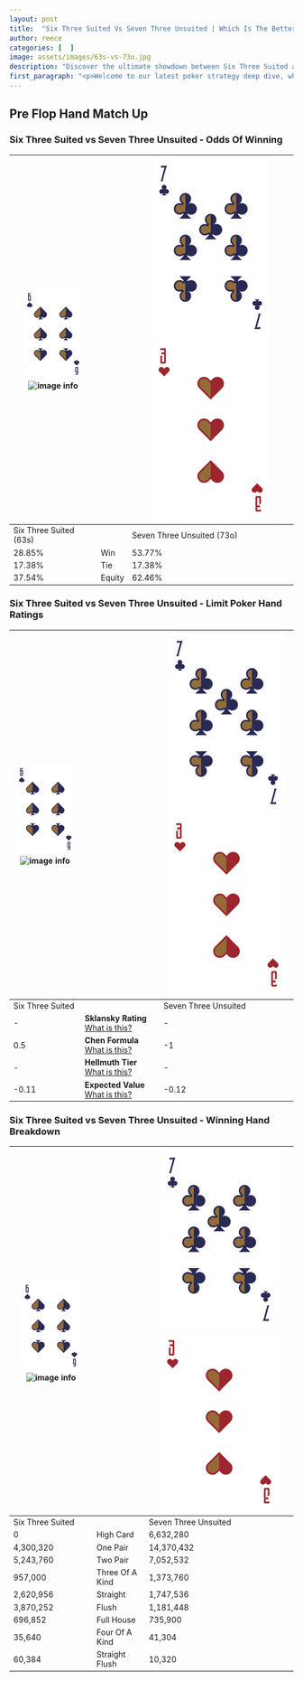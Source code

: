 ```yaml
---
layout: post
title:  "Six Three Suited Vs Seven Three Unsuited | Which Is The Better Hand In Poker? A Complete Guide"
author: reece
categories: [  ]
image: assets/images/63s-vs-73o.jpg
description: "Discover the ultimate showdown between Six Three Suited and Seven Three Unsuited in poker! Uncover the odds, strategies, and scenarios where one hand triumphs over the other. Get ready to up your poker game with this thrilling analysis."
first_paragraph: "<p>Welcome to our latest poker strategy deep dive, where we're pitting two distinct hands against each other in a high-stakes showdown: Six Three Suited vs Seven Three Unsuited.</p><p>In the dynamic world of poker, every decision counts, and knowing which hand holds the upper hand is key to your success at the table.</p><p>In this article, we'll dissect these two hands, explore the scenarios where one dominates the other, and equip you with the knowledge to make strategic choices that can tip the odds in your favor.</p><p>Get ready to unravel the intriguing dynamics of these poker hands and elevate your game to new heights.</p>"
---
```




[comment]: # (sp0)

## Pre Flop Hand Match Up

<div class="table hand-ratings" markdown="1"> 



### Six Three Suited vs Seven Three Unsuited - Odds Of Winning


    
| ![image info](assets/images/hand1/6.png) ![image info](assets/images/hand1/3s.png) |  | ![image info](assets/images/hand2/7.png) ![image info](assets/images/hand2/3o.png) |
| -------- | -------- | -------- |
| Six Three Suited (63s) |  | Seven Three Unsuited (73o) |
| 28.85% | Win | 53.77% |
| 17.38% | Tie | 17.38% |
| 37.54% | Equity | 62.46% |




[comment]: # (sp1)



### Six Three Suited vs Seven Three Unsuited - Limit Poker Hand Ratings


    
| ![image info](assets/images/hand1/6.png) ![image info](assets/images/hand1/3s.png) |  | ![image info](assets/images/hand2/7.png) ![image info](assets/images/hand2/3o.png) |
| -------- | -------- | -------- |
| Six Three Suited |  | Seven Three Unsuited |
| - | **Sklansky Rating** [What is this?](/sklansky-rating-explained) | - |
| 0.5 | **Chen Formula** [What is this?](/chen-formula-explained) | -1 |
| - | **Hellmuth Tier** [What is this?](/Hellmuth-tier-explained) | - |
| -0.11 | **Expected Value** [What is this?](/expected-value-explained) | -0.12 |




[comment]: # (sp2)



### Six Three Suited vs Seven Three Unsuited - Winning Hand Breakdown


    
| ![image info](assets/images/hand1/6.png) ![image info](assets/images/hand1/3s.png) |  | ![image info](assets/images/hand2/7.png) ![image info](assets/images/hand2/3o.png) |
| -------- | -------- | -------- |
| Six Three Suited |  | Seven Three Unsuited |
| 0 | High Card | 6,632,280 |
| 4,300,320 | One Pair | 14,370,432 |
| 5,243,760 | Two Pair | 7,052,532 |
| 957,000 | Three Of A Kind | 1,373,760 |
| 2,620,956 | Straight | 1,747,536 |
| 3,870,252 | Flush | 1,181,448 |
| 696,852 | Full House | 735,900 |
| 35,640 | Four Of A Kind | 41,304 |
| 60,384 | Straight Flush | 10,320 |




[comment]: # (sp3)



</div>

[comment]: # (sp4)



[comment]: # (sp5)

